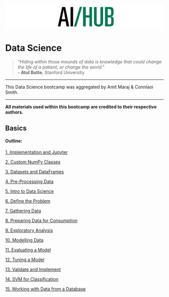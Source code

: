 <img style="width:auto" src="https://github.com/dc-aihub/dc-aihub.github.io/blob/master/img/ai-logo-transparent-banner.png?raw=true" alt="DC Logo"/>

# Data Science
<blockquote><i>"Hiding within those mounds of data is knowledge that could change the life of a patient, or change the world."</i> <br/><strong>- Atul Butte</strong>, Stanford University</blockquote>

<hr/>

<span>This Data Science bootcamp was aggregated by Amit Maraj & Connlaoi Smith.</span>

<hr/>

<span><b>All materials used within this bootcamp are credited to their respective authors.</b></span>

## Basics

#### Outline:

[1. Implementation and Jupyter](https://github.com/dc-aihub/data-science/blob/master/basics/Lesson-01/Lesson1-Implementation-and-Jupyter.pdf)

[2. Custom NumPy Classes](https://github.com/dc-aihub/data-science/blob/master/basics/Lesson-02/Lesson2-Custom-NumPy-Classes.pdf)

[3. Datasets and DataFrames](https://github.com/dc-aihub/data-science/blob/master/basics/Lesson-03/Lesson3-Datasets-and-Dataframes.ipynb)

[4. Pre-Processing Data](https://github.com/dc-aihub/data-science/blob/master/basics/Lesson-04/Lesson4-Pre-Processing-Data.ipynb)

[5. Intro to Data Science](https://github.com/dc-aihub/data-science/blob/master/basics/Lesson-05/Lesson5-Intro-to-Data-Science.ipynb)

[6. Define the Problem](https://github.com/dc-aihub/data-science/blob/master/basics/Lesson-06/Lesson6-Define-the-Problem.ipynb)

[7. Gathering Data](https://github.com/dc-aihub/data-science/blob/master/basics/Lesson-07/Lesson7-Gathering-Data.ipynb)

[8. Preparing Data for Consumption](https://github.com/dc-aihub/data-science/blob/master/basics/Lesson-08/Lesson8-Preparing-Data-for-Consumption.ipynb)

[9. Exploratory Analysis](https://github.com/dc-aihub/data-science/blob/master/basics/Lesson-09/Lesson9-Exploratory-Analysis.ipynb)

[10. Modelling Data](https://github.com/dc-aihub/data-science/blob/master/basics/Lesson-10/Lesson10-Modelling-Data.ipynb)

[11. Evaluating a Model](https://github.com/dc-aihub/data-science/blob/master/basics/Lesson-11/Lesson11-Evaluating-a-Models-Performance.ipynb)

[12. Tuning a Model](https://github.com/dc-aihub/data-science/blob/master/basics/Lesson-12/Lesson12-Tuning-the-Model.ipynb)

[13. Validate and Implement](https://github.com/dc-aihub/data-science/blob/master/basics/Lesson-13/Lesson13-Validate-and-Implement.ipynb)

[14. SVM for Classification](https://github.com/dc-aihub/data-science/blob/master/basics/Lesson-14/Lesson14-SVM-for-Classification.ipynb)

[15. Working with Data from a Database](https://github.com/dc-aihub/data-science/blob/master/basics/Lesson-15/Lesson15-Data-from-a-Database.ipynb)